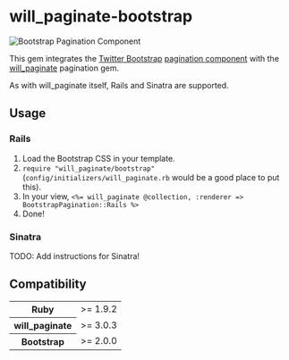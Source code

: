 # will_paginate-bootstrap

![Bootstrap Pagination Component](//github.com/nickpad/will_paginate-bootstrap/raw/master/pagination.png)

This gem integrates the [Twitter Bootstrap](http://twitter.github.com/bootstrap/) [pagination component](http://twitter.github.com/bootstrap/components.html#pagination) with the [will_paginate](https://github.com/mislav/will_paginate) pagination gem.

As with will_paginate itself, Rails and Sinatra are supported.

## Usage

### Rails

  1. Load the Bootstrap CSS in your template.
  2. `require "will_paginate/bootstrap"` (`config/initializers/will_paginate.rb` would be a good place to put this).
  3. In your view, `<%= will_paginate @collection, :renderer => BootstrapPagination::Rails %>`
  4. Done!

### Sinatra

TODO: Add instructions for Sinatra!

## Compatibility

<table>
	<tr>
		<th>Ruby</th>
		<td>>= 1.9.2</td>
	</tr>
	<tr>
		<th>will_paginate</th>
		<td>>= 3.0.3</td>
	</tr>
	<tr>
		<th>Bootstrap</th>
		<td>>= 2.0.0</td>
	</tr>
</table>

